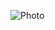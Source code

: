 <Image
  src="[/images/photo2.jpg](https://pak.thrombosiss.com/wp-content/uploads/2019/03/17-19-46-116443754_170351724628788_2331454994487833079_o.jpg)"
  alt="Photo"
  width={1125}
  height={750}
  priority
  className="next-image"
/>
